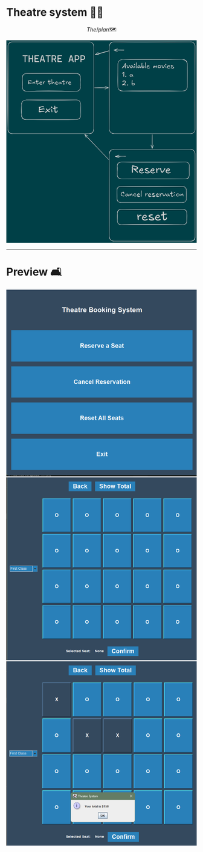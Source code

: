  # Theatre system 🌃🎥 
 $$  The/plan 🗺️ $$
 
![GUI](https://github.com/YM1prg/Theatre_system/blob/main/Drawing%202025-04-30%2020.33.52.excalidraw.png)

---

# Preview 🛋️
![Photos](https://github.com/YM1prg/Theatre_system/blob/main/Screenshot%202025-05-15%20212555.png)
![Photos](https://github.com/YM1prg/Theatre_system/blob/main/Screenshot%202025-05-15%20212605.png)
![Photos](https://github.com/YM1prg/Theatre_system/blob/main/Screenshot%202025-05-15%20212625.png)
